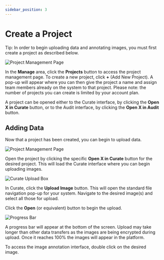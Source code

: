 ```yaml
---
sidebar_position: 3
---
```


# Create a Project

Tip: In order to begin uploading data and annotating images, you must first create a project as described below.

![Project Management Page](/img/manage/manage_projects.png)

In the **Manage** area, click the **Projects** button to access the project management page.
To create a new project, click **+** (Add New Project).
A pop-up will appear where you can then give the project a name and assign team members already on the system to that project.
Please note: the number of projects you can create is limited by your account plan.

A project can be opened either to the Curate interface, by clicking the **Open X in Curate** button, or to the Audit interface, by clicking the **Open X in Audit** button.

## Adding Data

Now that a project has been created, you can begin to upload data.

![Project Management Page](/img/manage/manage_opencurate.png)

Open the project by clicking the specific **Open X in Curate** button for the desired project.
This will load the Curate interface where you can begin uploading images.

![Curate Upload Box](img/curate/curate_upload.png)

In Curate, click the **Upload Image** button.
This will open the standard file navigation pop-up for your system.
Navigate to the desired image(s) and select all those for upload.

Click the **Open** (or equivalent) button to begin the upload.

![Progress Bar](img/curate/curate_progress.png)

A progress bar will appear at the bottom of the screen.
Upload may take longer than other data transfers as the images are being encrypted during upload.
Once it reaches 100% the images will appear in the platform.

To access the image annotation interface, double click on the desired image.

